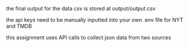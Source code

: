 the final output for the data csv is stored at output/output.csv

the api keys need to be manually inputted into your own .env file for NYT and TMDB

this assignment uses API calls to collect json data from two sources
